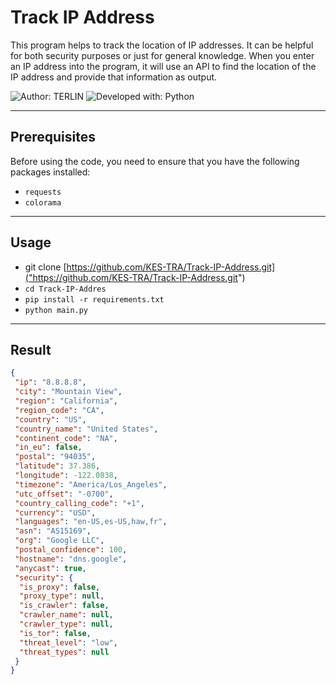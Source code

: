 ﻿# Track IP Address

This program helps to track the location of IP addresses. It can be helpful for both security purposes or just for general knowledge. When you enter an IP address into the program, it will use an API to find the location of the IP address and provide that information as output.

![Author: TERLIN](https://img.shields.io/badge/Author-TERLIN-blue)
![Developed with: Python](https://img.shields.io/badge/Developed%20with-Python-orange)

---

## Prerequisites

Before using the code, you need to ensure that you have the following packages installed:

- `requests`
- `colorama`

---

## Usage

- git clone [https://github.com/KES-TRA/Track-IP-Address.git]("https://github.com/KES-TRA/Track-IP-Address.git")
- `cd Track-IP-Addres`
- `pip install -r requirements.txt`
- `python main.py`

---

## Result

```json
{
 "ip": "8.8.8.8",
 "city": "Mountain View",
 "region": "California",
 "region_code": "CA",
 "country": "US",
 "country_name": "United States",
 "continent_code": "NA",
 "in_eu": false,
 "postal": "94035",
 "latitude": 37.386,
 "longitude": -122.0838,
 "timezone": "America/Los_Angeles",
 "utc_offset": "-0700",
 "country_calling_code": "+1",
 "currency": "USD",
 "languages": "en-US,es-US,haw,fr",
 "asn": "AS15169",
 "org": "Google LLC",
 "postal_confidence": 100,
 "hostname": "dns.google",
 "anycast": true,
 "security": {
  "is_proxy": false,
  "proxy_type": null,
  "is_crawler": false,
  "crawler_name": null,
  "crawler_type": null,
  "is_tor": false,
  "threat_level": "low",
  "threat_types": null
 }
} 
```
